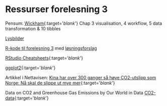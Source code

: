 # Ressurser forelesning 3

Pensum: [Wickham](https://r4ds.had.co.nz/index.html){:target='_blank_'} Chap 3 visualisation, 4 workflow, 5 data transformation & 10 tibbles

[Lysbilder](/lysbilder/F3_sok1004_h22.pdf)

[R-kode til forelesning 3](https://www.dropbox.com/s/gi8ul7jrbifk90h/F3_R_kode_CO2.R?dl=0) med [løsningsforslag](/rkode/F3_R_kode_CO2_fasit.R)

[RStudio Cheatsheets](https://www.rstudio.com/resources/cheatsheets/){:target='_blank_'}

[ggplot2](https://ggplot2.tidyverse.org/index.html){:target='_blank_'}

Artikkel i Nettavisen: [Kina har over 300 ganger så høye CO2-utslipp som Norge: Nå skal de slippe ut mye mer](https://www.nettavisen.no/okonomi/kina-har-over-300-ganger-sa-hoye-co2-utslipp-som-norge-na-skal-de-slippe-ut-mye-mer/s/12-95-3424169652){:target='_blank_'}

Data on CO2 and Greenhouse Gas Emissions by Our World in Data [CO2-data](https://ourworldindata.org/co2-and-other-greenhouse-gas-emissions){:target='_blank_'}
